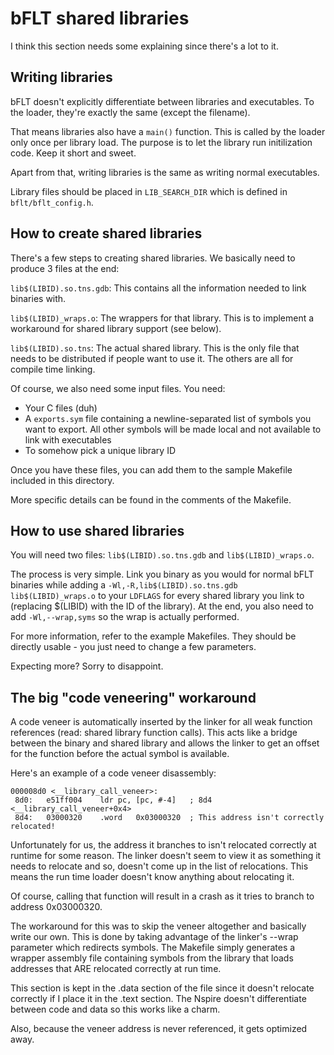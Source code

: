 # bFLT shared libraries

I think this section needs some explaining since there's a lot to it.

## Writing libraries

bFLT doesn't explicitly differentiate between libraries and executables. To the loader, they're exactly the same (except the filename).

That means libraries also have a ```main()``` function. This is called by the loader only once per library load. The purpose is to let the library run initilization code. Keep it short and sweet.

Apart from that, writing libraries is the same as writing normal executables.

Library files should be placed in ```LIB_SEARCH_DIR``` which is defined in ```bflt/bflt_config.h```.

## How to create shared libraries

There's a few steps to creating shared libraries. We basically need to produce 3 files at the end:

```lib$(LIBID).so.tns.gdb```: This contains all the information needed to link binaries with.

```lib$(LIBID)_wraps.o```: The wrappers for that library. This is to implement a workaround for shared library support (see below).

```lib$(LIBID).so.tns```: The actual shared library. This is the only file that needs to be distributed if people want to use it. The others are all for compile time linking.


Of course, we also need some input files. You need:

* Your C files (duh)
* A ```exports.sym``` file containing a newline-separated list of symbols you want to export. All other symbols will be made local and not available to link with executables
* To somehow pick a unique library ID

Once you have these files, you can add them to the sample Makefile included in this directory.

More specific details can be found in the comments of the Makefile.

## How to use shared libraries

You will need two files: ```lib$(LIBID).so.tns.gdb``` and ```lib$(LIBID)_wraps.o```.

The process is very simple. Link you binary as you would for normal bFLT binaries while adding a ```-Wl,-R,lib$(LIBID).so.tns.gdb lib$(LIBID)_wraps.o``` to your ```LDFLAGS``` for every shared library you link to (replacing $(LIBID) with the ID of the library). At the end, you also need to add ```-Wl,--wrap,syms``` so the wrap is actually performed.

For more information, refer to the example Makefiles. They should be directly usable - you just need to change a few parameters.

Expecting more? Sorry to disappoint.

## The big "code veneering" workaround

A code veneer is automatically inserted by the linker for all weak function references (read: shared library function calls). This acts like a bridge between the binary and shared library and allows the linker to get an offset for the function before the actual symbol is available.

Here's an example of a code veneer disassembly:

```
000008d0 <__library_call_veneer>:
 8d0:   e51ff004    ldr pc, [pc, #-4]   ; 8d4 <__library_call_veneer+0x4>
 8d4:   03000320    .word   0x03000320  ; This address isn't correctly relocated!
```

Unfortunately for us, the address it branches to isn't relocated correctly at runtime for some reason. The linker doesn't seem to view it as something it needs to relocate and so, doesn't come up in the list of relocations. This means the run time loader doesn't know anything about relocating it.

Of course, calling that function will result in a crash as it tries to branch to address 0x03000320.

The workaround for this was to skip the veneer altogether and basically write our own. This is done by taking advantage of the linker's --wrap parameter which redirects symbols. The Makefile simply generates a wrapper assembly file containing symbols from the library that loads addresses that ARE relocated correctly at run time.

This section is kept in the .data section of the file since it doesn't relocate correctly if I place it in the .text section. The Nspire doesn't differentiate between code and data so this works like a charm.

Also, because the veneer address is never referenced, it gets optimized away.